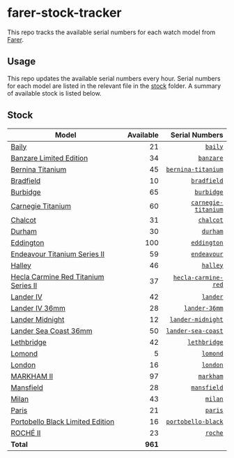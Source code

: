 # farer-stock-tracker

This repo tracks the available serial numbers for each watch model from [Farer](https://farer.com).

## Usage

This repo updates the available serial numbers every hour. Serial numbers for each model are listed in the relevant file in the [stock](./stock) folder. A summary of available stock is listed below.

## Stock

| Model | Available | Serial Numbers |
| ----- | --------: | -------------: |
| [Baily](https://usd.farer.com/products/baily) | 21 | [`baily`](./stock/baily) |
| [Banzare Limited Edition](https://usd.farer.com/products/banzare) | 34 | [`banzare`](./stock/banzare) |
| [Bernina Titanium](https://usd.farer.com/products/bernina-titanium) | 45 | [`bernina-titanium`](./stock/bernina-titanium) |
| [Bradfield](https://usd.farer.com/products/bradfield) | 10 | [`bradfield`](./stock/bradfield) |
| [Burbidge](https://usd.farer.com/products/burbidge) | 65 | [`burbidge`](./stock/burbidge) |
| [Carnegie Titanium](https://usd.farer.com/products/carnegie-titanium) | 60 | [`carnegie-titanium`](./stock/carnegie-titanium) |
| [Chalcot](https://usd.farer.com/products/chalcot) | 31 | [`chalcot`](./stock/chalcot) |
| [Durham](https://usd.farer.com/products/durham) | 30 | [`durham`](./stock/durham) |
| [Eddington](https://usd.farer.com/products/eddington) | 100 | [`eddington`](./stock/eddington) |
| [Endeavour Titanium Series II](https://usd.farer.com/products/endeavour) | 59 | [`endeavour`](./stock/endeavour) |
| [Halley](https://usd.farer.com/products/halley) | 46 | [`halley`](./stock/halley) |
| [Hecla Carmine Red Titanium Series II](https://usd.farer.com/products/hecla-carmine-red) | 37 | [`hecla-carmine-red`](./stock/hecla-carmine-red) |
| [Lander IV](https://usd.farer.com/products/lander) | 42 | [`lander`](./stock/lander) |
| [Lander IV 36mm](https://usd.farer.com/products/lander-36mm) | 28 | [`lander-36mm`](./stock/lander-36mm) |
| [Lander Midnight](https://usd.farer.com/products/lander-midnight) | 12 | [`lander-midnight`](./stock/lander-midnight) |
| [Lander Sea Coast 36mm](https://usd.farer.com/products/lander-sea-coast) | 50 | [`lander-sea-coast`](./stock/lander-sea-coast) |
| [Lethbridge](https://usd.farer.com/products/lethbridge) | 42 | [`lethbridge`](./stock/lethbridge) |
| [Lomond](https://usd.farer.com/products/lomond) | 5 | [`lomond`](./stock/lomond) |
| [London](https://usd.farer.com/products/london) | 16 | [`london`](./stock/london) |
| [MARKHAM II](https://usd.farer.com/products/markham) | 97 | [`markham`](./stock/markham) |
| [Mansfield](https://usd.farer.com/products/mansfield) | 28 | [`mansfield`](./stock/mansfield) |
| [Milan](https://usd.farer.com/products/milan) | 43 | [`milan`](./stock/milan) |
| [Paris](https://usd.farer.com/products/paris) | 21 | [`paris`](./stock/paris) |
| [Portobello Black Limited Edition](https://usd.farer.com/products/portobello-black) | 16 | [`portobello-black`](./stock/portobello-black) |
| [ROCHÉ II](https://usd.farer.com/products/roche) | 23 | [`roche`](./stock/roche) |
| **Total** | **961** | |
